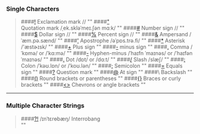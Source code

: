 ### Single Characters
>####[!](https://en.wikipedia.org/wiki/Exclamation_mark)
    Exclamation mark //
    ""
>####["](https://en.wikipedia.org/wiki/Quotation_mark)  
    Quotation mark /ˌek.skləˈmeɪ.ʃən mɑːk/
    ""
>####[#](https://en.wikipedia.org/wiki/Number_sign#Other_names_in_English)
    Number sign //
    ""
>####[$](https://en.wikipedia.org/wiki/Dollar_sign)
    Dollar sign //
    ""
>####[%](https://en.wikipedia.org/wiki/Percent_sign)
    Percent sign //
    ""
>####[&](http://dictionary.cambridge.org/pronunciation/english/ampersand)
    Ampersand /ˈæm.pə.sænd/ 
    ""
>####['](http://dictionary.cambridge.org/dictionary/english-chinese-simplified/apostrophe?q=Apostrophe)
    Apostrophe /əˈpɒs.trə.fi/
    ""
>####[*](https://en.wikipedia.org/wiki/Asterisk)
    Asterisk /'æstɚɪsk/
    ""
>####[+](https://en.wikipedia.org/wiki/Plus_and_minus_signs)
    Plus sign
    ""
>####[-](https://en.wikipedia.org/wiki/Plus_and_minus_signs)
    minus sign
    ""
>####[,](https://en.wikipedia.org/wiki/Comma)
    Comma /ˈkɒmə/ or /ˈkɑ:mə/
    ""
>####[-](https://en.wikipedia.org/wiki/Hyphen-minus)
    Hyphen-minus  /ˈhaɪfn ˈmaɪnəs/ or /ˈhaɪfən ˈmaɪnəs/
    ""
>####[.](https://en.wikipedia.org/wiki/Dot)
    Dot /dɒt/ or /dɑ:t/
    ""
>####[/](https://en.wikipedia.org/wiki/Slash_(punctuation))
    Slash /slæʃ/
    ""
>####[:](https://en.wikipedia.org/wiki/Colon_(punctuation))
    Colon /ˈkəʊ.lɒn/ or /ˈkoʊ.lən/
    ""
>####[;]()
    Semicolon 
    ""
>####[=]()
    Equals sign 
    ""
>####[?]()
    Question mark 
    ""
>####[@]()
    At sign
    ""
>####\\
    Backslash
    ""
>####[()](https://en.wikipedia.org/wiki/Bracket)
    Round brackets or parentheses
    ""
>####[{}](https://en.wikipedia.org/wiki/Bracket)
    Braces or curly brackets
    ""
>####[<>](https://en.wikipedia.org/wiki/Bracket)
    Chevrons or angle brackets
    ""
    
***

### Multiple Character Strings
>####[?!](https://en.wikipedia.org/wiki/Interrobang)
    /ɪnˈtɛrɵbæŋ/ Interrobang  
    ""
